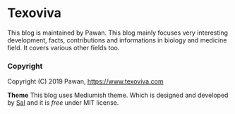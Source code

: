 # Texoviva
This blog is maintained by Pawan. This blog mainly focuses very interesting development, facts, contributions and informations in biology and medicine field.  It covers various other fields too.

### Copyright

Copyright (C) 2019 Pawan, https://www.texoviva.com

**Theme** This blog uses Mediumish theme. Which is designed and developed by [Sal](https://www.wowthemes.net) and it is *free* under MIT license. 